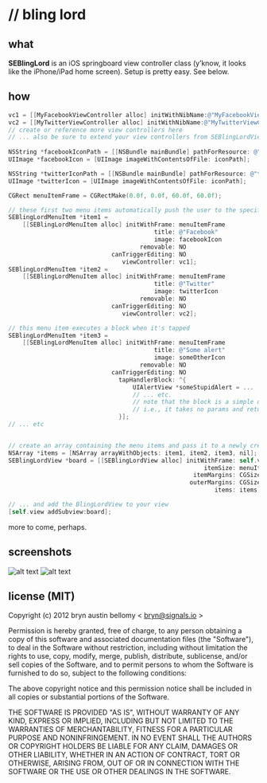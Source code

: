 # // bling lord


## what

**SEBlingLord** is an iOS springboard view controller class (y’know, it looks like the iPhone/iPad home screen).  Setup is pretty easy.  See below.




## how

```objective-c
vc1 = [[MyFacebookViewController alloc] initWithNibName:@"MyFacebookViewController" bundle:nil];
vc2 = [[MyTwitterViewController alloc] initWithNibName:@"MyTwitterViewController" bundle:nil];
// create or reference more view controllers here
// ... also be sure to extend your view controllers from SEBlingLordViewController
    
NSString *facebookIconPath = [[NSBundle mainBundle] pathForResource: @"facebook" ofType: @"png"];
UIImage *facebookIcon = [UIImage imageWithContentsOfFile: iconPath];

NSString *twitterIconPath = [[NSBundle mainBundle] pathForResource: @"twitter" ofType: @"png"];
UIImage *twitterIcon = [UIImage imageWithContentsOfFile: iconPath];

CGRect menuItemFrame = CGRectMake(0.0f, 0.0f, 60.0f, 60.0f);

// these first two menu items automatically push the user to the specified view controller when they're tapped
SEBlingLordMenuItem *item1 =
    [[SEBlingLordMenuItem alloc] initWithFrame: menuItemFrame
                                         title: @"Facebook"
                                         image: facebookIcon
                                     removable: NO
                             canTriggerEditing: NO
                                viewController: vc1];
SEBlingLordMenuItem *item2 =
    [[SEBlingLordMenuItem alloc] initWithFrame: menuItemFrame
                                         title: @"Twitter"
                                         image: twitterIcon
                                     removable: NO
                             canTriggerEditing: NO
                                viewController: vc2];

// this menu item executes a block when it's tapped
SEBlingLordMenuItem *item3 =
    [[SEBlingLordMenuItem alloc] initWithFrame: menuItemFrame
                                         title: @"Some alert"
                                         image: someOtherIcon
                                     removable: NO
                             canTriggerEditing: NO
                               tapHandlerBlock: ^{
                                   UIAlertView *someStupidAlert = ...
                                   // ... etc.
                                   // note that the block is a simple dispatch_block_t,
                                   // i.e., it takes no params and returns void.
                               }];
// ... etc


// create an array containing the menu items and pass it to a newly created SEBlingLordView 
NSArray *items = [NSArray arrayWithObjects: item1, item2, item3, nil];
SEBlingLordView *board = [[SEBlingLordView alloc] initWithFrame: self.view.frame
                                                       itemSize: menuItemFrame.size
                                                    itemMargins: CGSizeMake(15.0f, 15.0f)
                                                   outerMargins: CGSizeMake(10.0f, 10.0f)
                                                          items: items];

// ... and add the BlingLordView to your view
[self.view addSubview:board];

```

more to come, perhaps.




## screenshots

![alt text](http://dl.dropbox.com/u/1124427/SESpringBoard.png "SEBlingLord Paged")
![alt text](http://dl.dropbox.com/u/1124427/sepringboard_wiggle.png "SEBlingLord Wiggling")




## license (MIT)

Copyright (c) 2012 bryn austin bellomy < <bryn@signals.io> >

Permission is hereby granted, free of charge, to any person obtaining
a copy of this software and associated documentation files (the
"Software"), to deal in the Software without restriction, including
without limitation the rights to use, copy, modify, merge, publish,
distribute, sublicense, and/or sell copies of the Software, and to
permit persons to whom the Software is furnished to do so, subject to
the following conditions:

The above copyright notice and this permission notice shall be
included in all copies or substantial portions of the Software.

THE SOFTWARE IS PROVIDED "AS IS", WITHOUT WARRANTY OF ANY KIND,
EXPRESS OR IMPLIED, INCLUDING BUT NOT LIMITED TO THE WARRANTIES OF
MERCHANTABILITY, FITNESS FOR A PARTICULAR PURPOSE AND
NONINFRINGEMENT. IN NO EVENT SHALL THE AUTHORS OR COPYRIGHT HOLDERS BE
LIABLE FOR ANY CLAIM, DAMAGES OR OTHER LIABILITY, WHETHER IN AN ACTION
OF CONTRACT, TORT OR OTHERWISE, ARISING FROM, OUT OF OR IN CONNECTION
WITH THE SOFTWARE OR THE USE OR OTHER DEALINGS IN THE SOFTWARE.
